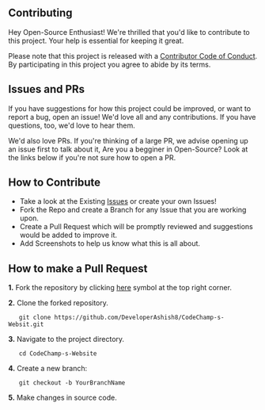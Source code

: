 ## Contributing

Hey Open-Source Enthusiast! We're thrilled that you'd like to contribute to this project. Your help is essential for keeping it great.

Please note that this project is released with a [Contributor Code of Conduct](https://github.com/DeveloperAshish8/CodeChamp-s-Website/CODE_OF_CONDUCT.md). By participating in this project you agree to abide by its terms.

## Issues and PRs

If you have suggestions for how this project could be improved, or want to report a bug, open an issue! We'd love all and any contributions. If you have questions, too, we'd love to hear them.

We'd also love PRs. If you're thinking of a large PR, we advise opening up an issue first to talk about it, Are you a begginer in Open-Source? Look at the links below if you're not sure how to open a PR.

## How to Contribute

- Take a look at the Existing [Issues](https://github.com/DeveloperAshish8/CodeChamp-s-Website/issues) or create your own Issues!
- Fork the Repo and create a Branch for any Issue that you are working upon.
- Create a Pull Request which will be promptly reviewed and suggestions would be added to improve it.
- Add Screenshots to help us know what this is all about.

## How to make a Pull Request

**1.** Fork the repository by clicking <a href="https://github.com/DeveloperAshish8/CodeChamp-s-Website">here</a> symbol at the top right corner.

**2.** Clone the forked repository.
```
   git clone https://github.com/DeveloperAshish8/CodeChamp-s-Websit.git
```

**3.** Navigate to the project directory.
```
   cd CodeChamp-s-Website
```

**4.** Create a new branch:
```
   git checkout -b YourBranchName
```

**5.** Make changes in source code.
